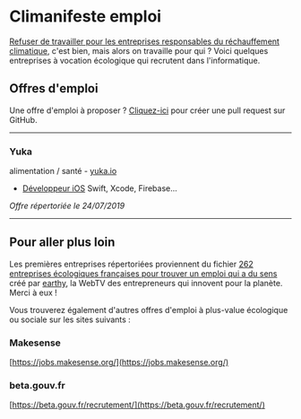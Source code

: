 # Climanifeste emploi

[Refuser de travailler pour les entreprises responsables du réchauffement climatique](https://www.climanifeste.net), c'est bien, mais alors on travaille pour qui ? Voici quelques entreprises à vocation écologique qui recrutent dans l'informatique.

## Offres d'emploi

Une offre d'emploi à proposer ? [Cliquez-ici](https://github.com/climanifeste/emploi/edit/master/README.md) pour créer une pull request sur GitHub. 

---

### Yuka
alimentation / santé - [yuka.io](https://yuka.io/)

* [Développeur iOS](https://www.welcometothejungle.co/fr/companies/yuka/jobs) Swift, Xcode, Firebase...

*Offre répertoriée le 24/07/2019*

---


## Pour aller plus loin

Les premières entreprises répertoriées proviennent du fichier [262 entreprises écologiques françaises pour trouver un emploi qui a du sens](https://www.earthy.fr/blog/262-entreprises-ecologiques-francaises-pour-trouver-un-emploi-qui-a-du-sens) créé par [earthy](https://www.earthy.fr/), la WebTV des entrepreneurs qui innovent pour la planète. Merci à eux !

Vous trouverez également d'autres offres d'emploi à plus-value écologique ou sociale sur les sites suivants :

### Makesense

[https://jobs.makesense.org/](https://jobs.makesense.org/)

### beta.gouv.fr

[https://beta.gouv.fr/recrutement/](https://beta.gouv.fr/recrutement/)

